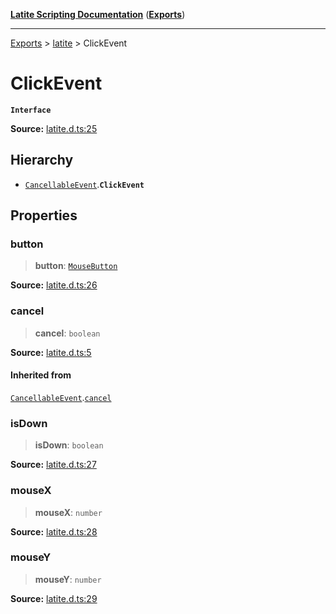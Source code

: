 [**Latite Scripting Documentation**](../../README.md) ([**Exports**](../../exports.md))

---

[Exports](../../exports.md) > [latite](../index.md) > ClickEvent

# ClickEvent

**`Interface`**

**Source:** [latite.d.ts:25](https://github.com/LatiteScripting/latitescripting.github.io/blob/eee19f3/definitions/latite.d.ts#L25)

## Hierarchy

- [`CancellableEvent`](interface.CancellableEvent.md).**`ClickEvent`**

## Properties

### button

> **button**: [`MouseButton`](../enumerations/enumeration.MouseButton.md)

**Source:** [latite.d.ts:26](https://github.com/LatiteScripting/latitescripting.github.io/blob/eee19f3/definitions/latite.d.ts#L26)

### cancel

> **cancel**: `boolean`

**Source:** [latite.d.ts:5](https://github.com/LatiteScripting/latitescripting.github.io/blob/eee19f3/definitions/latite.d.ts#L5)

#### Inherited from

[`CancellableEvent`](interface.CancellableEvent.md).[`cancel`](interface.CancellableEvent.md#cancel)

### isDown

> **isDown**: `boolean`

**Source:** [latite.d.ts:27](https://github.com/LatiteScripting/latitescripting.github.io/blob/eee19f3/definitions/latite.d.ts#L27)

### mouseX

> **mouseX**: `number`

**Source:** [latite.d.ts:28](https://github.com/LatiteScripting/latitescripting.github.io/blob/eee19f3/definitions/latite.d.ts#L28)

### mouseY

> **mouseY**: `number`

**Source:** [latite.d.ts:29](https://github.com/LatiteScripting/latitescripting.github.io/blob/eee19f3/definitions/latite.d.ts#L29)
